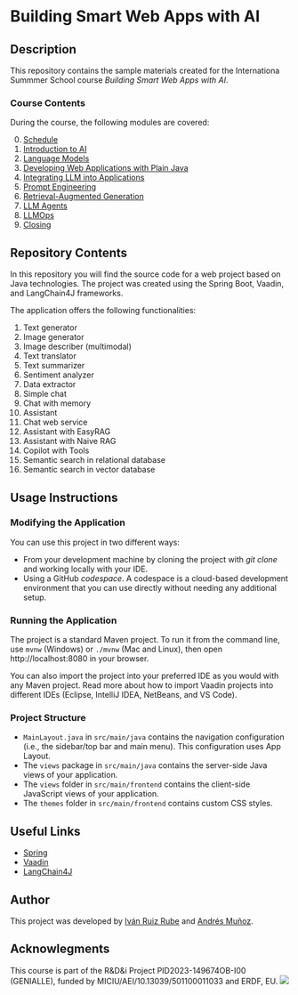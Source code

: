 # Building Smart Web Apps with AI

## Description
This repository contains the sample materials created for the Internationa Summmer School course *Building Smart Web Apps with AI*.

### Course Contents
During the course, the following modules are covered:

0. [Schedule](./slides/0-Schedule.pdf)
1. [Introduction to AI](./slides/1-Introduction-to-AI.pdf)
2. [Language Models](./slides/2-Language-Models.pdf)
3. [Developing Web Applications with Plain Java](./slides/3-Developing-Web-Applications-with-Plain-Java.pdf)
4. [Integrating LLM into Applications](./slides/4-Integrating-LLM-in-applications.pdf)
5. [Prompt Engineering](./slides/5-Prompt-Engineering.pdf)
6. [Retrieval-Augmented Generation](./slides/6-Retrieval-Augmented-Generation-RAG.pdf)
7. [LLM Agents](./slides/7-LLM-Agents.pdf)
8. [LLMOps](./slides/8-LLM-Ops.pdf)
9. [Closing](./slides/9-Closing.pdf)

## Repository Contents
In this repository you will find the source code for a web project based on Java technologies.
The project was created using the Spring Boot, Vaadin, and LangChain4J frameworks.

The application offers the following functionalities:
1. Text generator
2. Image generator
3. Image describer (multimodal)
4. Text translator
5. Text summarizer
6. Sentiment analyzer
7. Data extractor
8. Simple chat
9. Chat with memory
10. Assistant
11. Chat web service
12. Assistant with EasyRAG
13. Assistant with Naive RAG
14. Copilot with Tools
15. Semantic search in relational database
16. Semantic search in vector database

## Usage Instructions

### Modifying the Application
You can use this project in two different ways:
- From your development machine by cloning the project with *git clone* and working locally with your IDE.
- Using a GitHub *codespace*. A codespace is a cloud-based development environment that you can use 
  directly without needing any additional setup.

### Running the Application
The project is a standard Maven project. To run it from the command line, use `mvnw` (Windows) or `./mvnw` (Mac and Linux), then open http://localhost:8080 in your browser.

You can also import the project into your preferred IDE as you would with any Maven project. Read more about how to import Vaadin projects into different IDEs (Eclipse, IntelliJ IDEA, NetBeans, and VS Code).

### Project Structure
- `MainLayout.java` in `src/main/java` contains the navigation configuration (i.e., the sidebar/top bar and main menu). This configuration uses App Layout.
- The `views` package in `src/main/java` contains the server-side Java views of your application.
- The `views` folder in `src/main/frontend` contains the client-side JavaScript views of your application.
- The `themes` folder in `src/main/frontend` contains custom CSS styles.

## Useful Links
- [Spring](https://spring.io)
- [Vaadin](https://vaadin.com)
- [LangChain4J](https://docs.langchain4j.dev/)

## Author
This project was developed by [Iván Ruiz Rube](https://www.linkedin.com/in/iv%C3%A1n-ruiz-rube-0970331a) and [Andrés Muñoz](https://es.linkedin.com/in/andr%C3%A9s-mu%C3%B1oz-ortega-52235415).

## Acknowlegments
This course is part of the R&D&i Project PID2023-149674OB-I00 (GENIALLE), funded by MICIU/AEI/10.13039/501100011033 and ERDF, EU. 
![](/MICIU+Cofinanciado+AEI)

